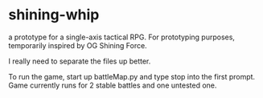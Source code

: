 # shining-whip
a prototype for a single-axis tactical RPG. For prototyping purposes, temporarily inspired by OG Shining Force.

I really need to separate the files up better.

To run the game, start up battleMap.py and type stop into the first prompt. Game currently runs for 2 stable battles and one untested one.

